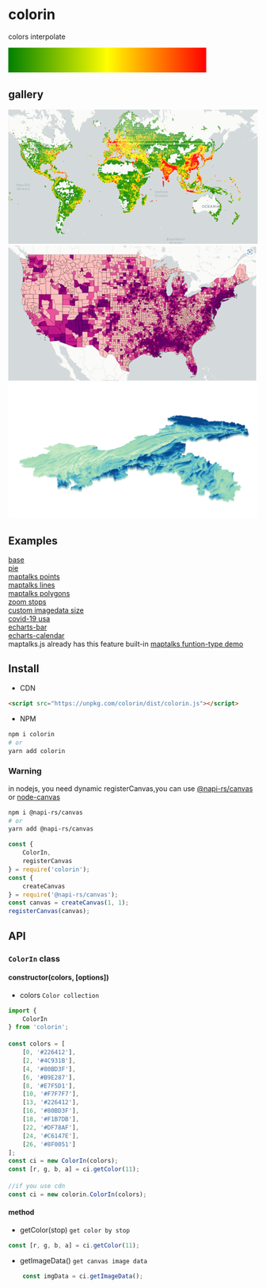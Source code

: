 # colorin

colors interpolate  

![](./colorin.png)

## gallery
![](./images/1.png)
![](./images/2.png)
![](./images/3.png)

## Examples

[base](https://maptalks.github.io/colorin/test/base.html)  
[pie](https://maptalks.github.io/colorin/test/pie.html)  
[maptalks points](https://maptalks.github.io/colorin/test/mtk-points.html)  
[maptalks lines](https://maptalks.github.io/colorin/test/mtk-lines.html)  
[maptalks polygons](https://maptalks.github.io/colorin/test/mtk-polygons.html)  
[zoom stops](https://maptalks.github.io/colorin/test/zoomstop.html)  
[custom imagedata size](https://maptalks.github.io/colorin/test/customsize.html)  
[covid-19 usa](https://maptalks.github.io/colorin/test/covid-19.html)  
[echarts-bar](https://maptalks.github.io/colorin/test/echarts-bar.html)  
[echarts-calendar](https://maptalks.github.io/colorin/test/echarts-calendar.html)  
maptalks.js already has this feature built-in
[maptalks funtion-type demo](https://maptalks.org/examples/en/style/color-interpolate/#style_color-interpolate)

## Install

* CDN

```html
<script src="https://unpkg.com/colorin/dist/colorin.js"></script>
```

* NPM

```sh
npm i colorin
# or
yarn add colorin
```

### Warning

in nodejs, you need  dynamic registerCanvas,you can use [@napi-rs/canvas](https://github.com/Brooooooklyn/canvas) or [node-canvas](https://github.com/Automattic/node-canvas)

```sh
npm i @napi-rs/canvas
# or
yarn add @napi-rs/canvas
```

```js
const {
    ColorIn,
    registerCanvas
} = require('colorin');
const {
    createCanvas
} = require('@napi-rs/canvas');
const canvas = createCanvas(1, 1);
registerCanvas(canvas);
```

## API

### `ColorIn` class

#### constructor(colors, [options])

  + colors `Color collection`

```js
import {
    ColorIn
} from 'colorin';

const colors = [
    [0, '#226412'],
    [2, '#4C931B'],
    [4, '#80BD3F'],
    [6, '#B9E287'],
    [8, '#E7F5D1'],
    [10, '#F7F7F7'],
    [13, '#226412'],
    [16, '#80BD3F'],
    [18, '#F1B7DB'],
    [22, '#DF78AF'],
    [24, '#C6147E'],
    [26, '#8F0051']
];
const ci = new ColorIn(colors);
const [r, g, b, a] = ci.getColor(11);

//if you use cdn
const ci = new colorin.ColorIn(colors);
```

####  method

  + getColor(stop) `get color by stop`

```js
const [r, g, b, a] = ci.getColor(11);
```

  + getImageData() `get canvas image data`

```js
    const imgData = ci.getImageData();
```

    
